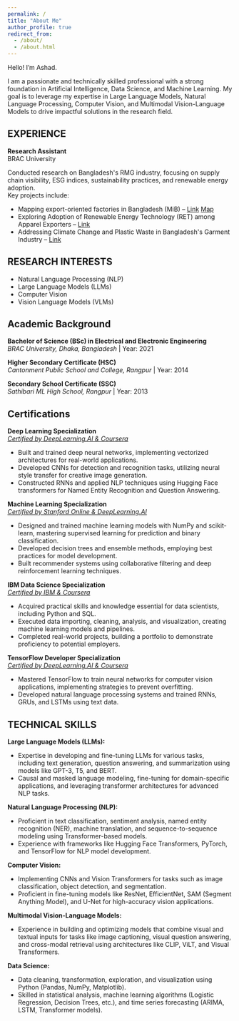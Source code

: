 ```yaml
---
permalink: /
title: "About Me"
author_profile: true
redirect_from: 
  - /about/
  - /about.html
---
```



Hello! I’m Ashad.

I am a passionate and technically skilled professional with a strong foundation in Artificial Intelligence, Data Science, and Machine Learning. My goal is to leverage my expertise in Large Language Models, Natural Language Processing, Computer Vision, and Multimodal Vision-Language Models to drive impactful solutions in the research field.


## **EXPERIENCE**
**Research Assistant**  
BRAC University  

Conducted research on Bangladesh's RMG industry, focusing on supply chain visibility, ESG indices, sustainability practices, and renewable energy adoption.  
Key projects include:
- Mapping export-oriented factories in Bangladesh (MiB) – [Link](https://ced.bracu.ac.bd/mib-2/) [Map](https://mappedinbangladesh.org/)
- Exploring Adoption of Renewable Energy Technology (RET) among Apparel Exporters – [Link](https://ced.bracu.ac.bd/ret/)
- Addressing Climate Change and Plastic Waste in Bangladesh's Garment Industry – [Link](https://ced.bracu.ac.bd/accpw/)


## **RESEARCH INTERESTS**
- Natural Language Processing (NLP)
- Large Language Models (LLMs)
- Computer Vision
- Vision Language Models (VLMs)


## Academic Background

**Bachelor of Science (BSc) in Electrical and Electronic Engineering**  
*BRAC University, Dhaka, Bangladesh* | Year: 2021    

**Higher Secondary Certificate (HSC)**  
*Cantonment Public School and College, Rangpur* | Year: 2014   

**Secondary School Certificate (SSC)**  
*Sathibari ML High School, Rangpur* | Year: 2013  


## **Certifications**

**Deep Learning Specialization**  
*[Certified by DeepLearning.AI & Coursera](https://www.coursera.org/account/accomplishments/specialization/JJ8ETJR5US5B)*  
- Built and trained deep neural networks, implementing vectorized architectures for real-world applications.
- Developed CNNs for detection and recognition tasks, utilizing neural style transfer for creative image generation.
- Constructed RNNs and applied NLP techniques using Hugging Face transformers for Named Entity Recognition and Question Answering.

**Machine Learning Specialization**  
*[Certified by Stanford Online & DeepLearning.AI](https://www.coursera.org/account/accomplishments/specialization/2FKXQMMX6YBN)*  
- Designed and trained machine learning models with NumPy and scikit-learn, mastering supervised learning for prediction and binary classification.
- Developed decision trees and ensemble methods, employing best practices for model development.
- Built recommender systems using collaborative filtering and deep reinforcement learning techniques.

**IBM Data Science Specialization**  
*[Certified by IBM & Coursera](https://www.coursera.org/account/accomplishments/specialization/4BUSHZZT4J94)*  
- Acquired practical skills and knowledge essential for data scientists, including Python and SQL.
- Executed data importing, cleaning, analysis, and visualization, creating machine learning models and pipelines.
- Completed real-world projects, building a portfolio to demonstrate proficiency to potential employers.

**TensorFlow Developer Specialization**  
*[Certified by DeepLearning.AI & Coursera](https://www.coursera.org/account/accomplishments/specialization/Z38CC8ZRVUBH)*  
- Mastered TensorFlow to train neural networks for computer vision applications, implementing strategies to prevent overfitting.
- Developed natural language processing systems and trained RNNs, GRUs, and LSTMs using text data.


## **TECHNICAL SKILLS**

**Large Language Models (LLMs):**  
- Expertise in developing and fine-tuning LLMs for various tasks, including text generation, question answering, and summarization using models like GPT-3, T5, and BERT.  
- Causal and masked language modeling, fine-tuning for domain-specific applications, and leveraging transformer architectures for advanced NLP tasks.

**Natural Language Processing (NLP):**  
- Proficient in text classification, sentiment analysis, named entity recognition (NER), machine translation, and sequence-to-sequence modeling using Transformer-based models.  
- Experience with frameworks like Hugging Face Transformers, PyTorch, and TensorFlow for NLP model development.

**Computer Vision:**  
- Implementing CNNs and Vision Transformers for tasks such as image classification, object detection, and segmentation.  
- Proficient in fine-tuning models like ResNet, EfficientNet, SAM (Segment Anything Model), and U-Net for high-accuracy vision applications.

**Multimodal Vision-Language Models:**  
- Experience in building and optimizing models that combine visual and textual inputs for tasks like image captioning, visual question answering, and cross-modal retrieval using architectures like CLIP, ViLT, and Visual Transformers.

**Data Science:**  
- Data cleaning, transformation, exploration, and visualization using Python (Pandas, NumPy, Matplotlib).  
- Skilled in statistical analysis, machine learning algorithms (Logistic Regression, Decision Trees, etc.), and time series forecasting (ARIMA, LSTM, Transformer models).


